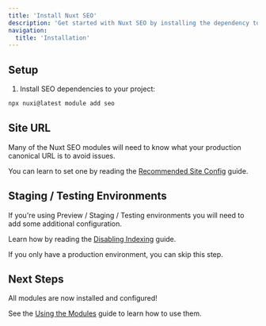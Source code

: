 ```yaml
---
title: 'Install Nuxt SEO'
description: 'Get started with Nuxt SEO by installing the dependency to your project.'
navigation:
  title: 'Installation'
---
```


## Setup

1. Install SEO dependencies to your project:

```bash
npx nuxi@latest module add seo
```

## Site URL

Many of the Nuxt SEO modules will need to know what your production canonical URL is to avoid issues.

You can learn to set one by reading the [Recommended Site Config](/nuxt-seo/guides/configuring-modules) guide.

## Staging / Testing Environments

If you're using Preview / Staging / Testing environments you will need to add some additional configuration.

Learn how by reading the [Disabling Indexing](/robots/guides/disable-indexing) guide.

If you only have a production environment, you can skip this step.

## Next Steps

All modules are now installed and configured!

See the [Using the Modules](/nuxt-seo/guides/using-the-modules) guide to learn how to use them.
